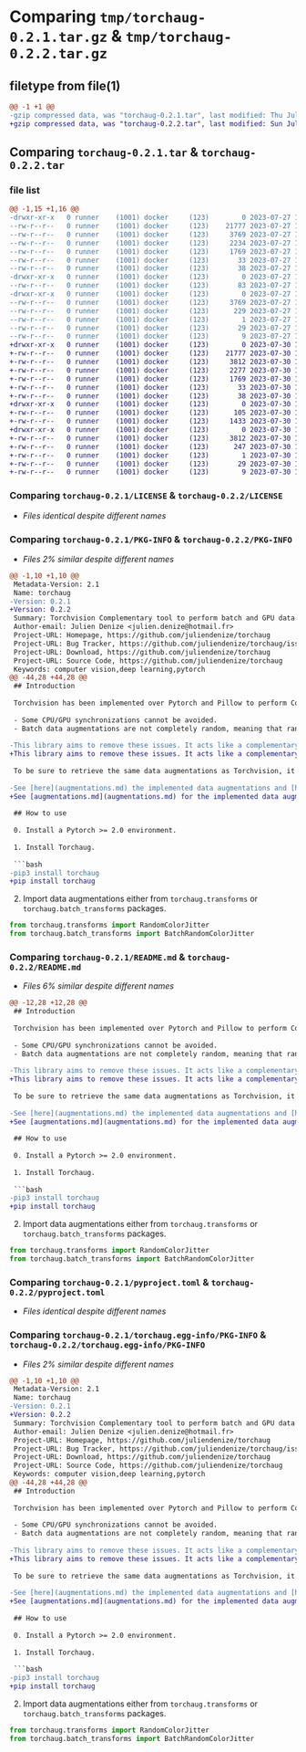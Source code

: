 # Comparing `tmp/torchaug-0.2.1.tar.gz` & `tmp/torchaug-0.2.2.tar.gz`

## filetype from file(1)

```diff
@@ -1 +1 @@
-gzip compressed data, was "torchaug-0.2.1.tar", last modified: Thu Jul 27 17:59:15 2023, max compression
+gzip compressed data, was "torchaug-0.2.2.tar", last modified: Sun Jul 30 17:21:32 2023, max compression
```

## Comparing `torchaug-0.2.1.tar` & `torchaug-0.2.2.tar`

### file list

```diff
@@ -1,15 +1,16 @@
-drwxr-xr-x   0 runner    (1001) docker     (123)        0 2023-07-27 17:59:15.460238 torchaug-0.2.1/
--rw-r--r--   0 runner    (1001) docker     (123)    21777 2023-07-27 17:59:05.000000 torchaug-0.2.1/LICENSE
--rw-r--r--   0 runner    (1001) docker     (123)     3769 2023-07-27 17:59:15.460238 torchaug-0.2.1/PKG-INFO
--rw-r--r--   0 runner    (1001) docker     (123)     2234 2023-07-27 17:59:05.000000 torchaug-0.2.1/README.md
--rw-r--r--   0 runner    (1001) docker     (123)     1769 2023-07-27 17:59:05.000000 torchaug-0.2.1/pyproject.toml
--rw-r--r--   0 runner    (1001) docker     (123)       33 2023-07-27 17:59:05.000000 torchaug-0.2.1/requirements.txt
--rw-r--r--   0 runner    (1001) docker     (123)       38 2023-07-27 17:59:15.460238 torchaug-0.2.1/setup.cfg
-drwxr-xr-x   0 runner    (1001) docker     (123)        0 2023-07-27 17:59:15.460238 torchaug-0.2.1/torchaug/
--rw-r--r--   0 runner    (1001) docker     (123)       83 2023-07-27 17:59:05.000000 torchaug-0.2.1/torchaug/__init__.py
-drwxr-xr-x   0 runner    (1001) docker     (123)        0 2023-07-27 17:59:15.460238 torchaug-0.2.1/torchaug.egg-info/
--rw-r--r--   0 runner    (1001) docker     (123)     3769 2023-07-27 17:59:15.000000 torchaug-0.2.1/torchaug.egg-info/PKG-INFO
--rw-r--r--   0 runner    (1001) docker     (123)      229 2023-07-27 17:59:15.000000 torchaug-0.2.1/torchaug.egg-info/SOURCES.txt
--rw-r--r--   0 runner    (1001) docker     (123)        1 2023-07-27 17:59:15.000000 torchaug-0.2.1/torchaug.egg-info/dependency_links.txt
--rw-r--r--   0 runner    (1001) docker     (123)       29 2023-07-27 17:59:15.000000 torchaug-0.2.1/torchaug.egg-info/requires.txt
--rw-r--r--   0 runner    (1001) docker     (123)        9 2023-07-27 17:59:15.000000 torchaug-0.2.1/torchaug.egg-info/top_level.txt
+drwxr-xr-x   0 runner    (1001) docker     (123)        0 2023-07-30 17:21:32.714282 torchaug-0.2.2/
+-rw-r--r--   0 runner    (1001) docker     (123)    21777 2023-07-30 17:21:18.000000 torchaug-0.2.2/LICENSE
+-rw-r--r--   0 runner    (1001) docker     (123)     3812 2023-07-30 17:21:32.714282 torchaug-0.2.2/PKG-INFO
+-rw-r--r--   0 runner    (1001) docker     (123)     2277 2023-07-30 17:21:18.000000 torchaug-0.2.2/README.md
+-rw-r--r--   0 runner    (1001) docker     (123)     1769 2023-07-30 17:21:18.000000 torchaug-0.2.2/pyproject.toml
+-rw-r--r--   0 runner    (1001) docker     (123)       33 2023-07-30 17:21:18.000000 torchaug-0.2.2/requirements.txt
+-rw-r--r--   0 runner    (1001) docker     (123)       38 2023-07-30 17:21:32.714282 torchaug-0.2.2/setup.cfg
+drwxr-xr-x   0 runner    (1001) docker     (123)        0 2023-07-30 17:21:32.714282 torchaug-0.2.2/torchaug/
+-rw-r--r--   0 runner    (1001) docker     (123)      105 2023-07-30 17:21:18.000000 torchaug-0.2.2/torchaug/__init__.py
+-rw-r--r--   0 runner    (1001) docker     (123)     1433 2023-07-30 17:21:18.000000 torchaug-0.2.2/torchaug/utils.py
+drwxr-xr-x   0 runner    (1001) docker     (123)        0 2023-07-30 17:21:32.714282 torchaug-0.2.2/torchaug.egg-info/
+-rw-r--r--   0 runner    (1001) docker     (123)     3812 2023-07-30 17:21:32.000000 torchaug-0.2.2/torchaug.egg-info/PKG-INFO
+-rw-r--r--   0 runner    (1001) docker     (123)      247 2023-07-30 17:21:32.000000 torchaug-0.2.2/torchaug.egg-info/SOURCES.txt
+-rw-r--r--   0 runner    (1001) docker     (123)        1 2023-07-30 17:21:32.000000 torchaug-0.2.2/torchaug.egg-info/dependency_links.txt
+-rw-r--r--   0 runner    (1001) docker     (123)       29 2023-07-30 17:21:32.000000 torchaug-0.2.2/torchaug.egg-info/requires.txt
+-rw-r--r--   0 runner    (1001) docker     (123)        9 2023-07-30 17:21:32.000000 torchaug-0.2.2/torchaug.egg-info/top_level.txt
```

### Comparing `torchaug-0.2.1/LICENSE` & `torchaug-0.2.2/LICENSE`

 * *Files identical despite different names*

### Comparing `torchaug-0.2.1/PKG-INFO` & `torchaug-0.2.2/PKG-INFO`

 * *Files 2% similar despite different names*

```diff
@@ -1,10 +1,10 @@
 Metadata-Version: 2.1
 Name: torchaug
-Version: 0.2.1
+Version: 0.2.2
 Summary: Torchvision Complementary tool to perform batch and GPU data augmentations.
 Author-email: Julien Denize <julien.denize@hotmail.fr>
 Project-URL: Homepage, https://github.com/juliendenize/torchaug
 Project-URL: Bug Tracker, https://github.com/juliendenize/torchaug/issues
 Project-URL: Download, https://github.com/juliendenize/torchaug
 Project-URL: Source Code, https://github.com/juliendenize/torchaug
 Keywords: computer vision,deep learning,pytorch
@@ -44,28 +44,28 @@
 ## Introduction
 
 Torchvision has been implemented over Pytorch and Pillow to perform Computer Vision in the Pytorch Ecosystem. One of its core functionality is to perform Data augmentations. However because it has been implemented first for CPU and later with GPU in mind, it has several drawbacks to make it work on GPUs:
 
 - Some CPU/GPU synchronizations cannot be avoided.
 - Batch data augmentations are not completely random, meaning that random parameters are sampled for the whole batch and not each unique component.
 
-This library aims to remove these issues. It acts like a complementary library with Torchvision and does not use the same namespace. Still, it follows the same nomenclature as Torchvision with *functional* augmentations and *class* wrappers.
+This library aims to remove these issues. It acts like a complementary library to Torchvision and does not use the same namespace. Still, it follows the same nomenclature as Torchvision with *functional* augmentations and *transforms* class wrappers.
 
 To be sure to retrieve the same data augmentations as Torchvision, it has been tested on each of its augmentations.
 
-See [here](augmentations.md) the implemented data augmentations and [here](speed_comparison.md) the speed comparison with Torchvision.
+See [augmentations.md](augmentations.md) for the implemented data augmentations and [speed_comparison.md](speed_comparison.md) for the speed comparison with Torchvision.
 
 ## How to use
 
 0. Install a Pytorch >= 2.0 environment.
 
 1. Install Torchaug.
 
 ```bash
-pip3 install torchaug
+pip install torchaug
 ```
 
 2. Import data augmentations either from `torchaug.transforms` or `torchaug.batch_transforms` packages.
 
 ```python
 from torchaug.transforms import RandomColorJitter
 from torchaug.batch_transforms import BatchRandomColorJitter
```

### Comparing `torchaug-0.2.1/README.md` & `torchaug-0.2.2/README.md`

 * *Files 6% similar despite different names*

```diff
@@ -12,28 +12,28 @@
 ## Introduction
 
 Torchvision has been implemented over Pytorch and Pillow to perform Computer Vision in the Pytorch Ecosystem. One of its core functionality is to perform Data augmentations. However because it has been implemented first for CPU and later with GPU in mind, it has several drawbacks to make it work on GPUs:
 
 - Some CPU/GPU synchronizations cannot be avoided.
 - Batch data augmentations are not completely random, meaning that random parameters are sampled for the whole batch and not each unique component.
 
-This library aims to remove these issues. It acts like a complementary library with Torchvision and does not use the same namespace. Still, it follows the same nomenclature as Torchvision with *functional* augmentations and *class* wrappers.
+This library aims to remove these issues. It acts like a complementary library to Torchvision and does not use the same namespace. Still, it follows the same nomenclature as Torchvision with *functional* augmentations and *transforms* class wrappers.
 
 To be sure to retrieve the same data augmentations as Torchvision, it has been tested on each of its augmentations.
 
-See [here](augmentations.md) the implemented data augmentations and [here](speed_comparison.md) the speed comparison with Torchvision.
+See [augmentations.md](augmentations.md) for the implemented data augmentations and [speed_comparison.md](speed_comparison.md) for the speed comparison with Torchvision.
 
 ## How to use
 
 0. Install a Pytorch >= 2.0 environment.
 
 1. Install Torchaug.
 
 ```bash
-pip3 install torchaug
+pip install torchaug
 ```
 
 2. Import data augmentations either from `torchaug.transforms` or `torchaug.batch_transforms` packages.
 
 ```python
 from torchaug.transforms import RandomColorJitter
 from torchaug.batch_transforms import BatchRandomColorJitter
```

### Comparing `torchaug-0.2.1/pyproject.toml` & `torchaug-0.2.2/pyproject.toml`

 * *Files identical despite different names*

### Comparing `torchaug-0.2.1/torchaug.egg-info/PKG-INFO` & `torchaug-0.2.2/torchaug.egg-info/PKG-INFO`

 * *Files 2% similar despite different names*

```diff
@@ -1,10 +1,10 @@
 Metadata-Version: 2.1
 Name: torchaug
-Version: 0.2.1
+Version: 0.2.2
 Summary: Torchvision Complementary tool to perform batch and GPU data augmentations.
 Author-email: Julien Denize <julien.denize@hotmail.fr>
 Project-URL: Homepage, https://github.com/juliendenize/torchaug
 Project-URL: Bug Tracker, https://github.com/juliendenize/torchaug/issues
 Project-URL: Download, https://github.com/juliendenize/torchaug
 Project-URL: Source Code, https://github.com/juliendenize/torchaug
 Keywords: computer vision,deep learning,pytorch
@@ -44,28 +44,28 @@
 ## Introduction
 
 Torchvision has been implemented over Pytorch and Pillow to perform Computer Vision in the Pytorch Ecosystem. One of its core functionality is to perform Data augmentations. However because it has been implemented first for CPU and later with GPU in mind, it has several drawbacks to make it work on GPUs:
 
 - Some CPU/GPU synchronizations cannot be avoided.
 - Batch data augmentations are not completely random, meaning that random parameters are sampled for the whole batch and not each unique component.
 
-This library aims to remove these issues. It acts like a complementary library with Torchvision and does not use the same namespace. Still, it follows the same nomenclature as Torchvision with *functional* augmentations and *class* wrappers.
+This library aims to remove these issues. It acts like a complementary library to Torchvision and does not use the same namespace. Still, it follows the same nomenclature as Torchvision with *functional* augmentations and *transforms* class wrappers.
 
 To be sure to retrieve the same data augmentations as Torchvision, it has been tested on each of its augmentations.
 
-See [here](augmentations.md) the implemented data augmentations and [here](speed_comparison.md) the speed comparison with Torchvision.
+See [augmentations.md](augmentations.md) for the implemented data augmentations and [speed_comparison.md](speed_comparison.md) for the speed comparison with Torchvision.
 
 ## How to use
 
 0. Install a Pytorch >= 2.0 environment.
 
 1. Install Torchaug.
 
 ```bash
-pip3 install torchaug
+pip install torchaug
 ```
 
 2. Import data augmentations either from `torchaug.transforms` or `torchaug.batch_transforms` packages.
 
 ```python
 from torchaug.transforms import RandomColorJitter
 from torchaug.batch_transforms import BatchRandomColorJitter
```

